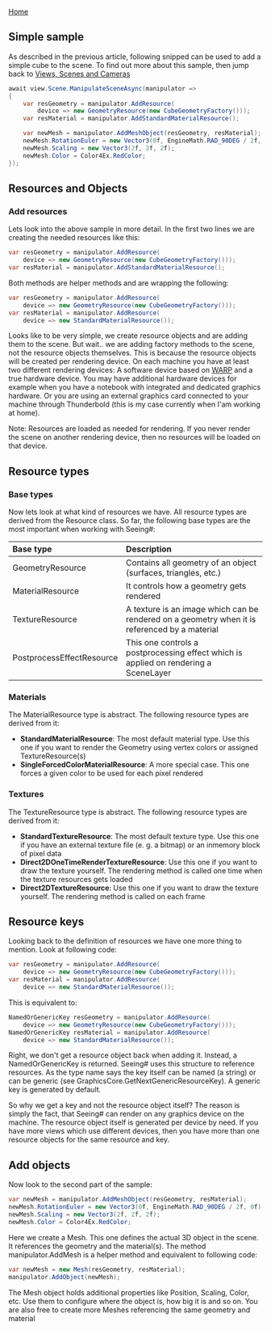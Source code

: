 [Home](../README.md)

## Simple sample
As described in the previous article, following snipped can be used to add a simple cube to the scene. To find out more about this sample, then jump back to [Views, Scenes and Cameras](https://github.com/RolandKoenig/SeeingSharp2/wiki/Views,-Scenes-and-Cameras)
```csharp
await view.Scene.ManipulateSceneAsync(manipulator =>
{
    var resGeometry = manipulator.AddResource(
        device => new GeometryResource(new CubeGeometryFactory()));
    var resMaterial = manipulator.AddStandardMaterialResource();

    var newMesh = manipulator.AddMeshObject(resGeometry, resMaterial);
    newMesh.RotationEuler = new Vector3(0f, EngineMath.RAD_90DEG / 2f, 0f);
    newMesh.Scaling = new Vector3(2f, 2f, 2f);
    newMesh.Color = Color4Ex.RedColor;
});
```
## Resources and Objects
### Add resources
Lets look into the above sample in more detail. In the first two lines we are creating the needed resources like this:
```csharp
var resGeometry = manipulator.AddResource(
    device => new GeometryResource(new CubeGeometryFactory()));
var resMaterial = manipulator.AddStandardMaterialResource();
```
Both methods are helper methods and are wrapping the following:
```csharp
var resGeometry = manipulator.AddResource(
    device => new GeometryResource(new CubeGeometryFactory()));
var resMaterial = manipulator.AddResource(
    device => new StandardMaterialResource());
```
Looks like to be very simple, we create resource objects and are adding them to the scene. But wait.. we are adding factory methods to the scene, not the resource objects themselves. This is because the resource objects will be created per rendering device. On each machine you have at least two different rendering devices: A software device based on [WARP](https://docs.microsoft.com/en-us/windows/win32/direct3darticles/directx-warp) and a true hardware device. You may have additional hardware devices for example when you have a notebook with integrated and dedicated graphics hardware. Or you are using an external graphics card connected to your machine through Thunderbold (this is my case currently when I'am working at home).

Note: Resources are loaded as needed for rendering. If you never render the scene on another rendering device, then no resources will be loaded on that device.

## Resource types
### Base types
Now lets look at what kind of resources we have. All resource types are derived from the Resource class. So far, the following base types are the most important when working with Seeing#:

|Base type                 |Description                                                                                   |
|:-------------------------|:---------------------------------------------------------------------------------------------|
|GeometryResource          |Contains all geometry of an object (surfaces, triangles, etc.)                                |
|MaterialResource          |It controls how a geometry gets rendered                                                    |
|TextureResource           |A texture is an image which can be rendered on a geometry when it is referenced by a material |
|PostprocessEffectResource |This one controls a postprocessing effect which is applied on rendering a SceneLayer|

### Materials
The MaterialResource type is abstract. The following resource types are derived from it:
* **StandardMaterialResource**: The most default material type. Use this one if you want to render the Geometry using vertex colors or assigned TextureResource(s)
* **SingleForcedColorMaterialResource**: A more special case. This one forces a given color to be used for each pixel rendered

### Textures
The TextureResource type is abstract. The following resource types are derived from it:
* **StandardTextureResource**: The most default texture type. Use this one if you have an external texture file (e. g. a bitmap) or an inmemory block of pixel data
* **Direct2DOneTimeRenderTextureResource**: Use this one if you want to draw the texture yourself. The rendering method is called one time when the texture resources gets loaded
* **Direct2DTextureResource**: Use this one if you want to draw the texture yourself. The rendering method is called on each frame

## Resource keys
Looking back to the definition of resources we have one more thing to mention. Look at following code:
```csharp
var resGeometry = manipulator.AddResource(
    device => new GeometryResource(new CubeGeometryFactory()));
var resMaterial = manipulator.AddResource(
    device => new StandardMaterialResource());
```
This is equivalent to:
```csharp
NamedOrGenericKey resGeometry = manipulator.AddResource(
    device => new GeometryResource(new CubeGeometryFactory()));
NamedOrGenericKey resMaterial = manipulator.AddResource(
    device => new StandardMaterialResource());
```
Right, we don't get a resource object back when adding it. Instead, a NamedOrGenericKey is returned. Seeing# uses this structure to reference resources. As the type name says the key itself can be named (a string) or can be generic (see GraphicsCore.GetNextGenericResourceKey). A generic key is generated by default.

So why we get a key and not the resource object itself? The reason is simply the fact, that Seeing# can render on any graphics device on the machine. The resource object itself is generated per device by need. If you have more views which use different devices, then you have more than one resource objects for the same resource and key. 

## Add objects
Now look to the second part of the sample:
```csharp
var newMesh = manipulator.AddMeshObject(resGeometry, resMaterial);
newMesh.RotationEuler = new Vector3(0f, EngineMath.RAD_90DEG / 2f, 0f);
newMesh.Scaling = new Vector3(2f, 2f, 2f);
newMesh.Color = Color4Ex.RedColor;
```
Here we create a Mesh. This one defines the actual 3D object in the scene. It references the geometry and the material(s). The method manipulator.AddMesh is a helper method and equivalent to following code:
```csharp
var newMesh = new Mesh(resGeometry, resMaterial);
manipulator.AddObject(newMesh);
```
The Mesh object holds additional properties like Position, Scaling, Color, etc. Use them to configure where the object is, how big it is and so on. You are also free to create more Meshes referencing the same geometry and material